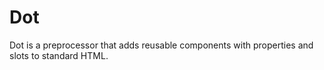 # Dot
Dot is a preprocessor that adds reusable components with properties and slots to standard HTML.